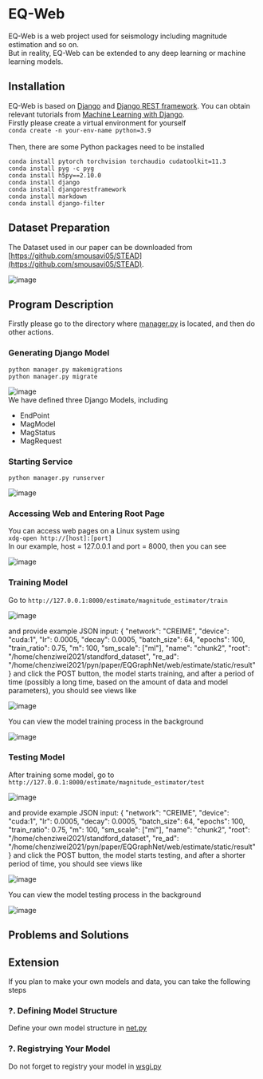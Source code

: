 # EQ-Web
EQ-Web is a web project used for seismology including magnitude estimation and so on. <br>
But in reality, EQ-Web can be extended to any deep learning or machine learning models. <br>

## Installation
EQ-Web is based on [Django](https://docs.djangoproject.com) and [Django REST framework](https://www.django-rest-framework.org/). You can obtain relevant tutorials from [Machine Learning with Django](https://www.deploymachinelearning.com/).<br>
Firstly please create a virtual environment for yourself<br>
`conda create -n your-env-name python=3.9`<br><br>
Then, there are some Python packages need to be installed<br>
```
conda install pytorch torchvision torchaudio cudatoolkit=11.3
conda install pyg -c pyg
conda install h5py==2.10.0
conda install django
conda install djangorestframework
conda install markdown
conda install django-filter
```

## Dataset Preparation
The Dataset used in our paper can be downloaded from [https://github.com/smousavi05/STEAD](https://github.com/smousavi05/STEAD).

![image](https://github.com/czw1296924847/EQ-Web/blob/main/image/dataset_structure.png)<br>

## Program Description
Firstly please go to the directory where [manager.py](https://github.com/czw1296924847/EQ-Web/blob/main/manage.py) is located, and then do other actions.

### Generating Django Model
```
python manager.py makemigrations
python manager.py migrate
```
![image](https://github.com/czw1296924847/EQ-Web/blob/main/image/generate_model.png)<br>
We have defined three Django Models, including<br>
- EndPoint
- MagModel
- MagStatus
- MagRequest

### Starting Service
`python manager.py runserver`<br>

![image](https://github.com/czw1296924847/EQ-Web/blob/main/image/run_server.png)<br>

### Accessing Web and Entering Root Page
You can access web pages on a Linux system using<br>
`xdg-open http://[host]:[port]`<br>
In our example, host = 127.0.0.1 and port = 8000, then you can see <br>

![image](https://github.com/czw1296924847/EQ-Web/blob/main/image/root_page.png)<br>

### Training Model
Go to `http://127.0.0.1:8000/estimate/magnitude_estimator/train` <br>

![image](https://github.com/czw1296924847/EQ-Web/blob/main/image/train_before.png)<br>

and provide example JSON input:
{
    "network": "CREIME",
    "device": "cuda:1",
    "lr": 0.0005,
    "decay": 0.0005,
    "batch_size": 64,
    "epochs": 100,
    "train_ratio": 0.75,
    "m": 100,
    "sm_scale": ["ml"],
    "name": "chunk2",
    "root": "/home/chenziwei2021/standford_dataset",
    "re_ad": "/home/chenziwei2021/pyn/paper/EQGraphNet/web/estimate/static/result"
}
and click the POST button, the model starts training, and after a period of time (possibly a long time, based on the amount of data and model parameters), you should see views like <br>

![image](https://github.com/czw1296924847/EQ-Web/blob/main/image/train_after.png)<br>

You can view the model training process in the background <br>

![image](https://github.com/czw1296924847/EQ-Web/blob/main/image/train_process.png)<br>

### Testing Model
After training some model, go to `http://127.0.0.1:8000/estimate/magnitude_estimator/test` <br>

![image](https://github.com/czw1296924847/EQ-Web/blob/main/image/test_before.png)<br>

and provide example JSON input:
{
    "network": "CREIME",
    "device": "cuda:1",
    "lr": 0.0005,
    "decay": 0.0005,
    "batch_size": 64,
    "epochs": 100,
    "train_ratio": 0.75,
    "m": 100,
    "sm_scale": ["ml"],
    "name": "chunk2",
    "root": "/home/chenziwei2021/standford_dataset",
    "re_ad": "/home/chenziwei2021/pyn/paper/EQGraphNet/web/estimate/static/result"
}
and click the POST button, the model starts testing, and after a shorter period of time, you should see views like <br>

![image](https://github.com/czw1296924847/EQ-Web/blob/main/image/test_after.png)<br>

You can view the model testing process in the background <br>

![image](https://github.com/czw1296924847/EQ-Web/blob/main/image/test_process.png)<br>

## Problems and Solutions

## Extension
If you plan to make your own models and data, you can take the following steps <br>

### ?. Defining Model Structure
Define your own model structure in [net.py](https://github.com/czw1296924847/EQ-Web/blob/main/func/net.py) <br>

### ?. Registrying Your Model
Do not forget to registry your model in [wsgi.py](https://github.com/czw1296924847/EQ-Web/blob/main/web/wsgi.py) <br>
